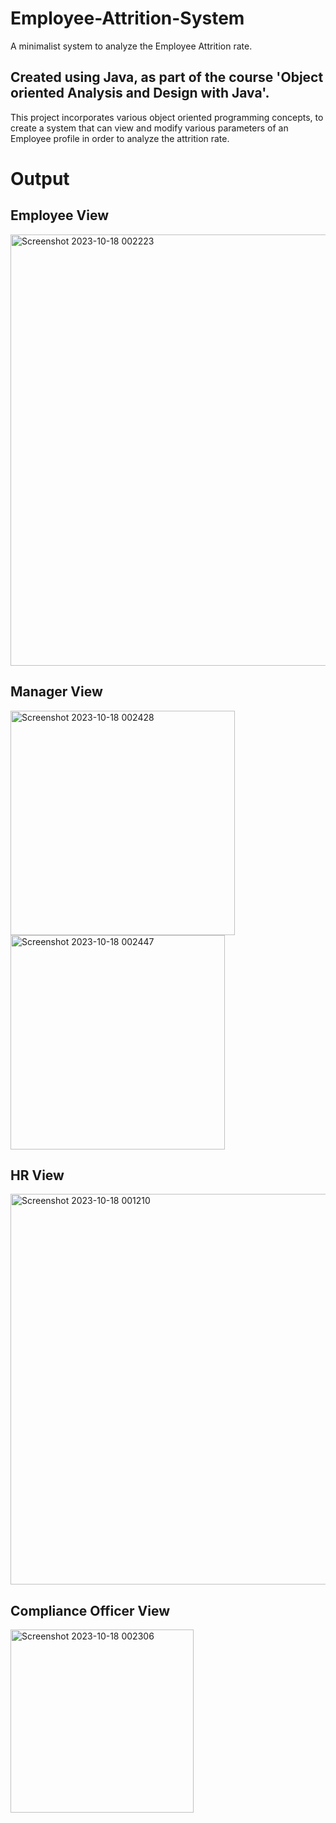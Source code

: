 # Employee-Attrition-System
 A minimalist system to analyze the Employee Attrition rate. 
## Created using Java, as part of the course 'Object oriented Analysis and Design with Java'.
 This project incorporates various object oriented programming concepts, to create a system that can view and modify various parameters of an Employee profile in order to analyze the attrition rate.

# Output

## Employee View
<img width="690" alt="Screenshot 2023-10-18 002223" src="https://github.com/rohantotherescue/Employee-Attrition-System/assets/89655099/b594efd1-8953-4c0f-be30-733c26d837c0">

## Manager View
<img width="359" alt="Screenshot 2023-10-18 002428" src="https://github.com/rohantotherescue/Employee-Attrition-System/assets/89655099/69d2ef4d-eeff-4df3-ba57-b51b96da2a3e">
<img width="343" alt="Screenshot 2023-10-18 002447" src="https://github.com/rohantotherescue/Employee-Attrition-System/assets/89655099/fa3d2e52-c1ad-4436-838f-5edfb86cd4d3">

## HR View
<img width="625" alt="Screenshot 2023-10-18 001210" src="https://github.com/rohantotherescue/Employee-Attrition-System/assets/89655099/d17dc0bd-d41f-48fa-98d4-f1551a35eded">

## Compliance Officer View
<img width="293" alt="Screenshot 2023-10-18 002306" src="https://github.com/rohantotherescue/Employee-Attrition-System/assets/89655099/8534abcc-7d70-4cea-a393-5bc18cf15edd">
